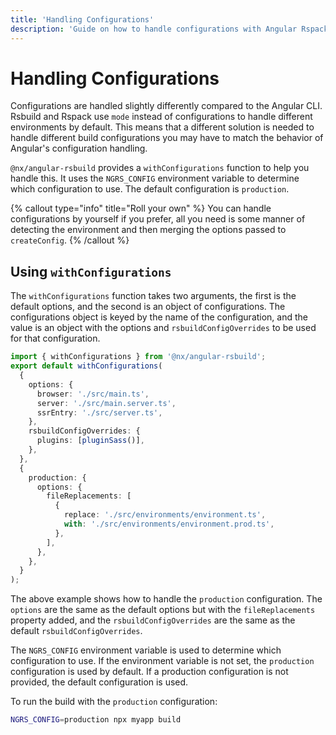 ```yaml
---
title: 'Handling Configurations'
description: 'Guide on how to handle configurations with Angular Rspack'
---
```


# Handling Configurations

Configurations are handled slightly differently compared to the Angular CLI. Rsbuild and Rspack use `mode` instead of configurations to handle different environments by default. This means that a different solution is needed to handle different build configurations you may have to match the behavior of Angular's configuration handling.

`@nx/angular-rsbuild` provides a `withConfigurations` function to help you handle this. It uses the `NGRS_CONFIG` environment variable to determine which configuration to use. The default configuration is `production`.

{% callout type="info" title="Roll your own" %}
You can handle configurations by yourself if you prefer, all you need is some manner of detecting the environment and then merging the options passed to `createConfig`.
{% /callout %}

## Using `withConfigurations`

The `withConfigurations` function takes two arguments, the first is the default options, and the second is an object of configurations. The configurations object is keyed by the name of the configuration, and the value is an object with the options and `rsbuildConfigOverrides` to be used for that configuration.

```ts {% fileName="myapp/rspack.config.ts" %}
import { withConfigurations } from '@nx/angular-rsbuild';
export default withConfigurations(
  {
    options: {
      browser: './src/main.ts',
      server: './src/main.server.ts',
      ssrEntry: './src/server.ts',
    },
    rsbuildConfigOverrides: {
      plugins: [pluginSass()],
    },
  },
  {
    production: {
      options: {
        fileReplacements: [
          {
            replace: './src/environments/environment.ts',
            with: './src/environments/environment.prod.ts',
          },
        ],
      },
    },
  }
);
```

The above example shows how to handle the `production` configuration. The `options` are the same as the default options but with the `fileReplacements` property added, and the `rsbuildConfigOverrides` are the same as the default `rsbuildConfigOverrides`.

The `NGRS_CONFIG` environment variable is used to determine which configuration to use. If the environment variable is not set, the `production` configuration is used by default.
If a production configuration is not provided, the default configuration is used.

To run the build with the `production` configuration:

```bash
NGRS_CONFIG=production npx myapp build
```
